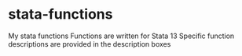 # stata-functions
My stata functions
Functions are written for Stata 13
Specific function descriptions are provided in the description boxes
